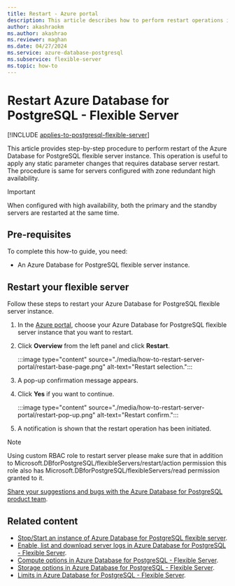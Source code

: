 ```yaml
---
title: Restart - Azure portal
description: This article describes how to perform restart operations in Azure Database for PostgreSQL - Flexible Server through the Azure portal.
author: akashraokm
ms.author: akashrao
ms.reviewer: maghan
ms.date: 04/27/2024
ms.service: azure-database-postgresql
ms.subservice: flexible-server
ms.topic: how-to
---
```


# Restart Azure Database for PostgreSQL - Flexible Server

[!INCLUDE [applies-to-postgresql-flexible-server](~/reusable-content/ce-skilling/azure/includes/postgresql/includes/applies-to-postgresql-flexible-server.md)]

This article provides step-by-step procedure to perform restart of the Azure Database for PostgreSQL flexible server instance. This operation is useful to apply any static parameter changes that requires database server restart. The procedure is same for servers configured with zone redundant high availability. 

> [!IMPORTANT]
> When configured with high availability, both the primary and the standby servers are restarted at the same time.

## Pre-requisites

To complete this how-to guide, you need:

-   An Azure Database for PostgreSQL flexible server instance.

## Restart your flexible server

Follow these steps to restart your Azure Database for PostgreSQL flexible server instance.

1.  In the [Azure portal](https://portal.azure.com/), choose your Azure Database for PostgreSQL flexible server instance that you want to restart.

2.  Click **Overview** from the left panel and click **Restart**.
   
     :::image type="content" source="./media/how-to-restart-server-portal/restart-base-page.png" alt-text="Restart selection.":::

3.  A pop-up confirmation message appears.

4.  Click **Yes** if you want to continue.
   
     :::image type="content" source="./media/how-to-restart-server-portal/restart-pop-up.png" alt-text="Restart confirm.":::
 
6.  A notification is shown that the restart operation has been
    initiated.

> [!NOTE]
> Using custom RBAC role to restart server please make sure that in addition to Microsoft.DBforPostgreSQL/flexibleServers/restart/action permission this role also has Microsoft.DBforPostgreSQL/flexibleServers/read permission granted to it.

[Share your suggestions and bugs with the Azure Database for PostgreSQL product team](https://aka.ms/pgfeedback).

## Related content

- [Stop/Start an instance of Azure Database for PostgreSQL flexible server](how-to-stop-start-server-portal.md).
- [Enable, list and download server logs in Azure Database for PostgreSQL - Flexible Server](how-to-server-logs-portal.md).
- [Compute options in Azure Database for PostgreSQL - Flexible Server](concepts-compute.md).
- [Storage options in Azure Database for PostgreSQL - Flexible Server](concepts-storage.md).
- [Limits in Azure Database for PostgreSQL - Flexible Server](concepts-limits.md).
